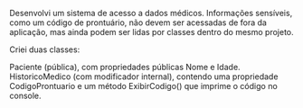 Desenvolvi um sistema de acesso a dados médicos. Informações sensíveis, como um código de prontuário, não devem ser acessadas de fora da aplicação, mas ainda podem ser lidas por classes dentro do mesmo projeto.

Criei duas classes:

Paciente (pública), com propriedades públicas Nome e Idade.
HistoricoMedico (com modificador internal), contendo uma propriedade CodigoProntuario e um método ExibirCodigo() que imprime o código no console.
